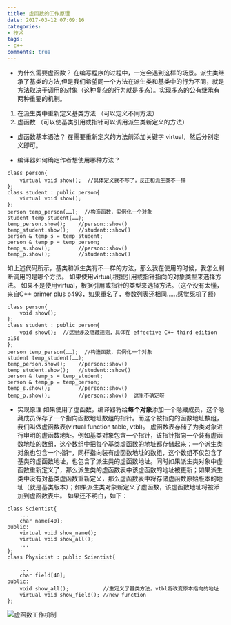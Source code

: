 ```yaml
---
title: 虚函数的工作原理
date: 2017-03-12 07:09:16
categories:
- 技术
tags:
- c++
comments: true
---
```

+ 为什么需要虚函数？
在编写程序的过程中，一定会遇到这样的场景。派生类继承了基类的方法,但是我们希望同一个方法在派生类和基类中的行为不同，就是方法取决于调用的对象（这种复杂的行为就是多态）。实现多态的公有继承有两种重要的机制。
1. 在派生类中重新定义基类方法 （可以定义不同方法）
2. 虚函数 （可以使基类引用或指针可以调用派生类新定义的方法）

+ 虚函数基本语法？
在需要重新定义的方法前添加关键字 virtual，然后分别定义即可。

+ 编译器如何确定作者想使用哪种方法？
```
class person{
	virtual void show();  //具体定义就不写了，反正和派生类不一样
};
class student : public person{
	virtual void show();  
};
person temp_person(……);  //构造函数，实例化一个对象
student temp_student(……);
temp_person.show();    //person::show()
temp_student.show();   //student::show()
person & temp_s = temp_student; 
person & temp_p = temp_person;
temp_s.show();         //person::show()
temp_p.show();         //student::show()
```
如上述代码所示，基类和派生类有不一样的方法，那么我在使用的时候，我怎么判断调用的是哪个方法。
如果使用virtual,根据引用或指针指向的对象类型来选择方法。
如果不是使用virtual，根据引用或指针的类型来选择方法。（这个没有太懂，来自C++ primer plus p493，如果重名了，参数列表还相同……感觉死机了额）
```
class person{
	void show();  
};
class student : public person{
	void show();  //这里涉及隐藏规则，具体在 effective C++ third edition p156
};
person temp_person(……);  //构造函数，实例化一个对象
student temp_student(……);
temp_person.show();    //person::show()
temp_student.show();   //student::show()
person & temp_s = temp_student; 
person & temp_p = temp_person;
temp_s.show();         //person::show()  
temp_p.show();         //person::show()  这里不确定呀
```
+ 实现原理
如果使用了虚函数，编译器将给<b>每个对象</b>添加一个隐藏成员，这个隐藏成员保存了一个指向函数地址数组的指针。而这个被指向的函数地址数组，我们叫做虚函数表(virtual function table, vtbl)。
虚函数表存储了为类对象进行申明的虚函数地址。例如基类对象包含一个指针，该指针指向一个装有虚函数地址的数组，这个数组中把每个基类虚函数的地址都存储起来；一个派生类对象也包含一个指针，同样指向装有虚函数地址的数组，这个数组不仅包含了基类的虚函数地址，也包含了派生类的虚函数地址。同时如果派生类对象中虚函数重新定义了，那么派生类的虚函数表中该虚函数的地址被更新；如果派生类中没有对基类虚函数重新定义，那么虚函数表中将存储虚函数原始版本的地址（就是基类版本）；如果派生类对象新定义了虚函数，该虚函数地址将被添加到虚函数表中。
如果还不明白，如下：
```
class Scientist{
	...
	char name[40];
public:
	virtual void show_name();
	virtual void show_all();
	...
};
class Physicist : public Scientist{
	
	...
	char field[40];
public:
	void show_all();           //重定义了基类方法，vtbl将改变原本指向的地址
	virtual void show_field(); //new function
};
```
![虚函数工作机制](http://oapeb119y.bkt.clouddn.com/image/CPP/virtual_function%E8%99%9A%E5%87%BD%E6%95%B0%E6%9C%BA%E5%88%B6.png)
